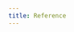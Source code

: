 ```yaml
---
title: Reference
---
```


<!-- TODO: split reference into Concepts and Functions (which concepts in reference and which in reference?) -->
